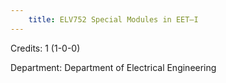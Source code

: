 ```yaml
---
    title: ELV752 Special Modules in EET–I
---
```

Credits: 1 (1-0-0)

Department: Department of Electrical Engineering

